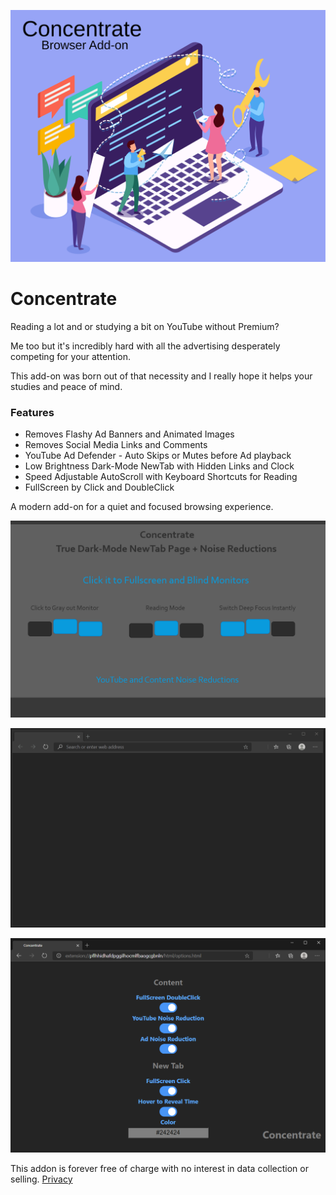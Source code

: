 ![Image](visuals/Concentrate.svg)

# Concentrate

Reading a lot and or studying a bit on YouTube without Premium?

Me too but it's incredibly hard with all the advertising desperately competing for your attention.

This add-on was born out of that necessity and I really hope it helps your studies and peace of mind.

### Features

- Removes Flashy Ad Banners and Animated Images
- Removes Social Media Links and Comments
- YouTube Ad Defender - Auto Skips or Mutes before Ad playback
- Low Brightness Dark-Mode NewTab with Hidden Links and Clock
- Speed Adjustable AutoScroll with Keyboard Shortcuts for Reading
- FullScreen by Click and DoubleClick

A modern add-on for a quiet and focused browsing experience.

![Image](visuals/Concentrate1280x800.png)

![Image](visuals/ConcentrateUI.gif)

![Image](visuals/Options.png)

This addon is forever free of charge with no interest in data collection or selling.
[Privacy](PRIVACY.TXT)

